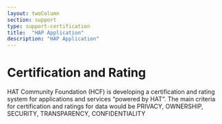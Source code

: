 ```yaml
---
layout: twoColumn
section: support
type: support-certification
title:  "HAP Application"
description: "HAP Application"
---
```


# Certification and Rating
HAT Community Foundation (HCF) is developing a certification and rating system for applications and services “powered by HAT”. The main criteria for certification and ratings for data would be PRIVACY, OWNERSHIP, SECURITY, TRANSPARENCY, CONFIDENTIALITY
